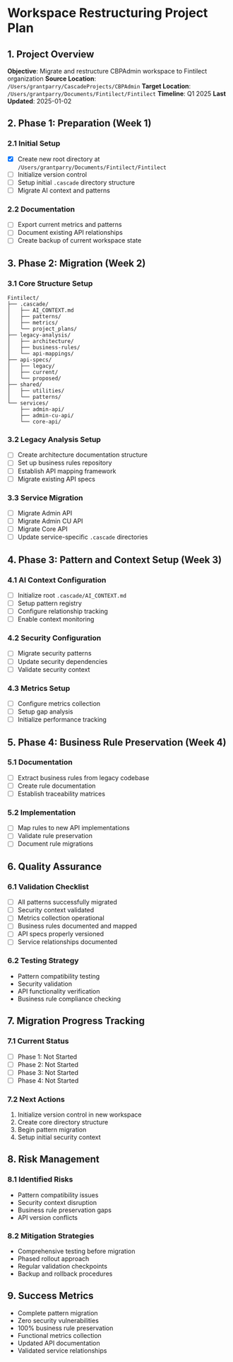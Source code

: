 # Workspace Restructuring Project Plan

## 1. Project Overview
**Objective**: Migrate and restructure CBPAdmin workspace to Fintilect organization
**Source Location**: `/Users/grantparry/CascadeProjects/CBPAdmin`
**Target Location**: `/Users/grantparry/Documents/Fintilect/Fintilect`
**Timeline**: Q1 2025
**Last Updated**: 2025-01-02

## 2. Phase 1: Preparation (Week 1)
### 2.1 Initial Setup
- [x] Create new root directory at `/Users/grantparry/Documents/Fintilect/Fintilect`
- [ ] Initialize version control
- [ ] Setup initial `.cascade` directory structure
- [ ] Migrate AI context and patterns

### 2.2 Documentation
- [ ] Export current metrics and patterns
- [ ] Document existing API relationships
- [ ] Create backup of current workspace state

## 3. Phase 2: Migration (Week 2)
### 3.1 Core Structure Setup
```
Fintilect/
├── .cascade/
│   ├── AI_CONTEXT.md
│   ├── patterns/
│   ├── metrics/
│   └── project_plans/
├── legacy-analysis/
│   ├── architecture/
│   ├── business-rules/
│   └── api-mappings/
├── api-specs/
│   ├── legacy/
│   ├── current/
│   └── proposed/
├── shared/
│   ├── utilities/
│   └── patterns/
└── services/
    ├── admin-api/
    ├── admin-cu-api/
    └── core-api/
```

### 3.2 Legacy Analysis Setup
- [ ] Create architecture documentation structure
- [ ] Set up business rules repository
- [ ] Establish API mapping framework
- [ ] Migrate existing API specs

### 3.3 Service Migration
- [ ] Migrate Admin API
- [ ] Migrate Admin CU API
- [ ] Migrate Core API
- [ ] Update service-specific `.cascade` directories

## 4. Phase 3: Pattern and Context Setup (Week 3)
### 4.1 AI Context Configuration
- [ ] Initialize root `.cascade/AI_CONTEXT.md`
- [ ] Setup pattern registry
- [ ] Configure relationship tracking
- [ ] Enable context monitoring

### 4.2 Security Configuration
- [ ] Migrate security patterns
- [ ] Update security dependencies
- [ ] Validate security context

### 4.3 Metrics Setup
- [ ] Configure metrics collection
- [ ] Setup gap analysis
- [ ] Initialize performance tracking

## 5. Phase 4: Business Rule Preservation (Week 4)
### 5.1 Documentation
- [ ] Extract business rules from legacy codebase
- [ ] Create rule documentation
- [ ] Establish traceability matrices

### 5.2 Implementation
- [ ] Map rules to new API implementations
- [ ] Validate rule preservation
- [ ] Document rule migrations

## 6. Quality Assurance
### 6.1 Validation Checklist
- [ ] All patterns successfully migrated
- [ ] Security context validated
- [ ] Metrics collection operational
- [ ] Business rules documented and mapped
- [ ] API specs properly versioned
- [ ] Service relationships documented

### 6.2 Testing Strategy
- Pattern compatibility testing
- Security validation
- API functionality verification
- Business rule compliance checking

## 7. Migration Progress Tracking
### 7.1 Current Status
- [ ] Phase 1: Not Started
- [ ] Phase 2: Not Started
- [ ] Phase 3: Not Started
- [ ] Phase 4: Not Started

### 7.2 Next Actions
1. Initialize version control in new workspace
2. Create core directory structure
3. Begin pattern migration
4. Setup initial security context

## 8. Risk Management
### 8.1 Identified Risks
- Pattern compatibility issues
- Security context disruption
- Business rule preservation gaps
- API version conflicts

### 8.2 Mitigation Strategies
- Comprehensive testing before migration
- Phased rollout approach
- Regular validation checkpoints
- Backup and rollback procedures

## 9. Success Metrics
- Complete pattern migration
- Zero security vulnerabilities
- 100% business rule preservation
- Functional metrics collection
- Updated API documentation
- Validated service relationships
